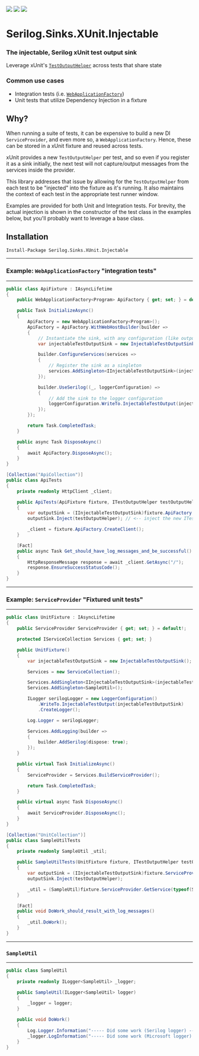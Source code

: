 [![](https://img.shields.io/nuget/v/Serilog.Sinks.XUnit.Injectable.svg?style=for-the-badge)](https://www.nuget.org/packages/Serilog.Sinks.XUnit.Injectable/)
[![](https://img.shields.io/github/actions/workflow/status/soenneker/serilog-sinks-xunit-injectable/publish-package.yml?style=for-the-badge)](https://github.com/soenneker/serilog-sinks-xunit-injectable/actions/workflows/publish-package.yml)
[![](https://img.shields.io/nuget/dt/Serilog.Sinks.XUnit.Injectable.svg?style=for-the-badge)](https://www.nuget.org/packages/Serilog.Sinks.XUnit.Injectable/)

# Serilog.Sinks.XUnit.Injectable
### The injectable, Serilog xUnit test output sink

Leverage xUnit's [`TestOutputHelper`](https://xunit.net/docs/capturing-output) across tests that share state

### Common use cases
- Integration tests (i.e. [`WebApplicationFactory`](https://docs.microsoft.com/en-us/aspnet/core/test/integration-tests?view=aspnetcore-6.0))
- Unit tests that utilize Dependency Injection in a fixture

## Why?
When running a suite of tests, it can be expensive to build a new DI `ServiceProvider`, and even more so, a `WebApplicationFactory`. Hence, these can be stored in a xUnit fixture and reused across tests. 

xUnit provides a new `TestOutputHelper` per test, and so even if you register it as a sink initially, the next test will not capture/output messages from the services inside the provider.

This library addresses that issue by allowing for the `TestOutputHelper` from each test to be "injected" into the fixture as it's running. It also maintains the context of each test in the appropriate test runner window.

Examples are provided for both Unit and Integration tests. For brevity, the actual injection is shown in the constructor of the test class in the examples below, but you'll probably want to leverage a base class.

## Installation

```
Install-Package Serilog.Sinks.XUnit.Injectable
```

---
### Example: `WebApplicationFactory` "integration tests"
---
```csharp
public class ApiFixture : IAsyncLifetime
{
    public WebApplicationFactory<Program> ApiFactory { get; set; } = default!;

    public Task InitializeAsync()
    {
        ApiFactory = new WebApplicationFactory<Program>();
        ApiFactory = ApiFactory.WithWebHostBuilder(builder =>
        {
            // Instantiate the sink, with any configuration (like outputTemplate, formatProvider)
            var injectableTestOutputSink = new InjectableTestOutputSink();

            builder.ConfigureServices(services =>
            {
                // Register the sink as a singleton
                services.AddSingleton<IInjectableTestOutputSink>(injectableTestOutputSink); 
            });

            builder.UseSerilog((_, loggerConfiguration) =>
            {
                // Add the sink to the logger configuration
                loggerConfiguration.WriteTo.InjectableTestOutput(injectableTestOutputSink);
            });
        });

        return Task.CompletedTask;
    }

    public async Task DisposeAsync()
    {
        await ApiFactory.DisposeAsync();
    }
}
```

```csharp
[Collection("ApiCollection")]
public class ApiTests
{
    private readonly HttpClient _client;

    public ApiTests(ApiFixture fixture, ITestOutputHelper testOutputHelper)
    {
        var outputSink = (IInjectableTestOutputSink)fixture.ApiFactory.Services.GetService(typeof(IInjectableTestOutputSink))!;
        outputSink.Inject(testOutputHelper); // <-- inject the new ITestOutputHelper into the sink

        _client = fixture.ApiFactory.CreateClient();
    }

    [Fact]
    public async Task Get_should_have_log_messages_and_be_successful()
    {
        HttpResponseMessage response = await _client.GetAsync("/");
        response.EnsureSuccessStatusCode();
    }
}
```

---
### Example: `ServiceProvider` "Fixtured unit tests"
---
```csharp
public class UnitFixture : IAsyncLifetime
{
    public ServiceProvider ServiceProvider { get; set; } = default!;

    protected IServiceCollection Services { get; set; }

    public UnitFixture()
    {
        var injectableTestOutputSink = new InjectableTestOutputSink();

        Services = new ServiceCollection();

        Services.AddSingleton<IInjectableTestOutputSink>(injectableTestOutputSink);
        Services.AddSingleton<SampleUtil>();

        ILogger serilogLogger = new LoggerConfiguration()
            .WriteTo.InjectableTestOutput(injectableTestOutputSink)
            .CreateLogger();

        Log.Logger = serilogLogger;

        Services.AddLogging(builder =>
        {
            builder.AddSerilog(dispose: true);
        });
    }

    public virtual Task InitializeAsync()
    {
        ServiceProvider = Services.BuildServiceProvider();

        return Task.CompletedTask;
    }

    public virtual async Task DisposeAsync()
    {
        await ServiceProvider.DisposeAsync();
    }
}

```

```csharp
[Collection("UnitCollection")]
public class SampleUtilTests
{
    private readonly SampleUtil _util;

    public SampleUtilTests(UnitFixture fixture, ITestOutputHelper testOutputHelper)
    {
        var outputSink = (IInjectableTestOutputSink)fixture.ServiceProvider.GetService(typeof(IInjectableTestOutputSink));
        outputSink.Inject(testOutputHelper);

        _util = (SampleUtil)fixture.ServiceProvider.GetService(typeof(SampleUtil));
    }

    [Fact]
    public void DoWork_should_result_with_log_messages()
    {
        _util.DoWork();
    }
}
```
---
### `SampleUtil`
---
```csharp
public class SampleUtil
{
    private readonly ILogger<SampleUtil> _logger;

    public SampleUtil(ILogger<SampleUtil> logger)
    {
        _logger = logger;
    }

    public void DoWork()
    {
        Log.Logger.Information("----- Did some work (Serilog logger) -----");
        _logger.LogInformation("----- Did some work (Microsoft logger) -----");
    }
}
```